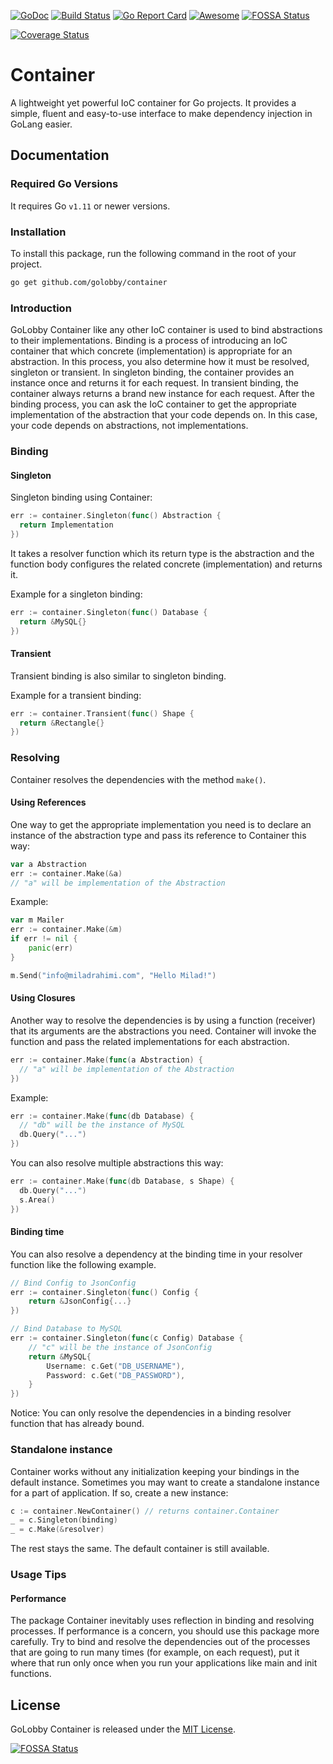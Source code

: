 [![GoDoc](https://godoc.org/github.com/golobby/container?status.svg)](https://godoc.org/github.com/golobby/container)
[![Build Status](https://travis-ci.org/golobby/container.svg?branch=master)](https://travis-ci.org/golobby/container)
[![Go Report Card](https://goreportcard.com/badge/github.com/golobby/container)](https://goreportcard.com/report/github.com/golobby/container)
[![Awesome](https://cdn.rawgit.com/sindresorhus/awesome/d7305f38d29fed78fa85652e3a63e154dd8e8829/media/badge.svg)](https://github.com/sindresorhus/awesome) [![FOSSA Status](https://app.fossa.com/api/projects/git%2Bgithub.com%2Fgolobby%2Fcontainer.svg?type=shield)](https://app.fossa.com/projects/git%2Bgithub.com%2Fgolobby%2Fcontainer?ref=badge_shield)

[![Coverage Status](https://coveralls.io/repos/github/golobby/container/badge.svg?branch=master)](https://coveralls.io/github/golobby/container?branch=master)

# Container
A lightweight yet powerful IoC container for Go projects. It provides a simple, fluent and easy-to-use interface to make dependency injection in GoLang easier.

## Documentation

### Required Go Versions
It requires Go `v1.11` or newer versions.

### Installation
To install this package, run the following command in the root of your project.

```bash
go get github.com/golobby/container
```

### Introduction
GoLobby Container like any other IoC container is used to bind abstractions to their implementations.
Binding is a process of introducing an IoC container that which concrete (implementation) is appropriate for an abstraction. In this process, you also determine how it must be resolved, singleton or transient. 
In singleton binding, the container provides an instance once and returns it for each request. 
In transient binding, the container always returns a brand new instance for each request.
After the binding process, you can ask the IoC container to get the appropriate implementation of the abstraction that your code depends on. In this case, your code depends on abstractions, not implementations.

### Binding

#### Singleton

Singleton binding using Container:

```go
err := container.Singleton(func() Abstraction {
  return Implementation
})
```

It takes a resolver function which its return type is the abstraction and the function body configures the related concrete (implementation) and returns it.

Example for a singleton binding:

```go
err := container.Singleton(func() Database {
  return &MySQL{}
})
```

#### Transient

Transient binding is also similar to singleton binding.

Example for a transient binding:

```go
err := container.Transient(func() Shape {
  return &Rectangle{}
})
```

### Resolving

Container resolves the dependencies with the method `make()`.

#### Using References

One way to get the appropriate implementation you need is to declare an instance of the abstraction type and pass its reference to Container this way:

```go
var a Abstraction
err := container.Make(&a)
// "a" will be implementation of the Abstraction
```

Example:

```go
var m Mailer
err := container.Make(&m)
if err != nil {
    panic(err)
}

m.Send("info@miladrahimi.com", "Hello Milad!")
```

#### Using Closures

Another way to resolve the dependencies is by using a function (receiver) that its arguments are the abstractions you 
need. Container will invoke the function and pass the related implementations for each abstraction.

```go
err := container.Make(func(a Abstraction) {
  // "a" will be implementation of the Abstraction
})
```

Example:

```go
err := container.Make(func(db Database) {
  // "db" will be the instance of MySQL
  db.Query("...")
})
```

You can also resolve multiple abstractions this way:

```go
err := container.Make(func(db Database, s Shape) {
  db.Query("...")
  s.Area()
})
```

#### Binding time

You can also resolve a dependency at the binding time in your resolver function like the following example.

```go
// Bind Config to JsonConfig
err := container.Singleton(func() Config {
    return &JsonConfig{...}
})

// Bind Database to MySQL
err := container.Singleton(func(c Config) Database {
    // "c" will be the instance of JsonConfig
    return &MySQL{
        Username: c.Get("DB_USERNAME"),
        Password: c.Get("DB_PASSWORD"),
    }
})
```

Notice: You can only resolve the dependencies in a binding resolver function that has already bound.

### Standalone instance

Container works without any initialization keeping your bindings in the default instance. Sometimes you may want to create a standalone instance for a part of application. If so, create a new instance:

```go
c := container.NewContainer() // returns container.Container
_ = c.Singleton(binding)
_ = c.Make(&resolver)
```

The rest stays the same. The default container is still available.

### Usage Tips

#### Performance
The package Container inevitably uses reflection in binding and resolving processes. 
If performance is a concern, you should use this package more carefully. 
Try to bind and resolve the dependencies out of the processes that are going to run many times 
(for example, on each request), put it where that run only once when you run your applications 
like main and init functions.

## License

GoLobby Container is released under the [MIT License](http://opensource.org/licenses/mit-license.php).


[![FOSSA Status](https://app.fossa.com/api/projects/git%2Bgithub.com%2Fgolobby%2Fcontainer.svg?type=large)](https://app.fossa.com/projects/git%2Bgithub.com%2Fgolobby%2Fcontainer?ref=badge_large)